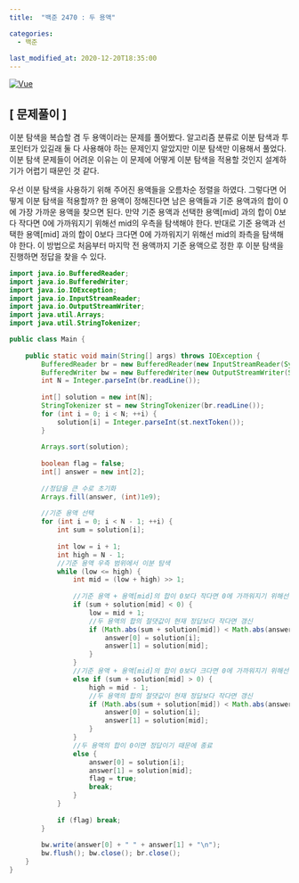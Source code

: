 ```yaml
---
title:  "백준 2470 : 두 용액"

categories:
  - 백준
  
last_modified_at: 2020-12-20T18:35:00
---
```


[![Vue](https://user-images.githubusercontent.com/53072057/102711676-d5bd2000-42fe-11eb-9843-0da20ecaf4da.JPG)](https://www.acmicpc.net/problem/2470)  

<h2>[ 문제풀이 ]</h2>  
이분 탐색을 복습할 겸 두 용액이라는 문제를 풀어봤다. 알고리즘 분류로 이분 탐색과 투포인터가 있길래 둘 다 사용해야 하는 문제인지 알았지만 이분 탐색만 이용해서 풀었다. 이분 탐색 문제들이 어려운 이유는 이 문제에 어떻게 이분 탐색을 적용할 것인지 설계하기가 어렵기 때문인 것 같다.  

우선 이분 탐색을 사용하기 위해 주어진 용액들을 오름차순 정렬을 하였다. 그렇다면 어떻게 이분 탐색을 적용할까? 한 용액이 정해진다면 남은 용액들과 기준 용액과의 합이 0에 가장 가까운 용액을 찾으면 된다. 만약 기준 용액과 선택한 용액[mid] 과의 합이 0보다 작다면 0에 가까워지기 위해선 mid의 우측을 탐색해야 한다. 반대로 기준 용액과 선택한 용액[mid] 과의 합이 0보다 크다면 0에 가까워지기 위해선 mid의 좌측을 탐색해야 한다. 이 방법으로 처음부터 마지막 전 용액까지 기준 용액으로 정한 후 이분 탐색을 진행하면 정답을 찾을 수 있다.  

```java
import java.io.BufferedReader;
import java.io.BufferedWriter;
import java.io.IOException;
import java.io.InputStreamReader;
import java.io.OutputStreamWriter;
import java.util.Arrays;
import java.util.StringTokenizer;

public class Main {
	
	public static void main(String[] args) throws IOException {
		BufferedReader br = new BufferedReader(new InputStreamReader(System.in));
		BufferedWriter bw = new BufferedWriter(new OutputStreamWriter(System.out));
		int N = Integer.parseInt(br.readLine());
		
		int[] solution = new int[N];
		StringTokenizer st = new StringTokenizer(br.readLine());
		for (int i = 0; i < N; ++i) {
			solution[i] = Integer.parseInt(st.nextToken());
		}
		
		Arrays.sort(solution);
		
		boolean flag = false;
		int[] answer = new int[2];
		
		//정답을 큰 수로 초기화
		Arrays.fill(answer, (int)1e9);
		
		//기준 용액 선택
		for (int i = 0; i < N - 1; ++i) {
			int sum = solution[i];
			
			int low = i + 1;
			int high = N - 1;
			//기준 용액 우측 범위에서 이분 탐색
			while (low <= high) {
				int mid = (low + high) >> 1;
			
			    //기준 용액 + 용액[mid]의 합이 0보다 작다면 0에 가까워지기 위해선 오른쪽을 탐색해야함
				if (sum + solution[mid] < 0) {
					low = mid + 1;
					//두 용액의 합의 절댓값이 현재 정답보다 작다면 갱신
					if (Math.abs(sum + solution[mid]) < Math.abs(answer[0] + answer[1])) {
						answer[0] = solution[i];
						answer[1] = solution[mid];
					}
				} 
				//기준 용액 + 용액[mid]의 합이 0보다 크다면 0에 가까워지기 위해선 왼쪽을 탐색해야함
				else if (sum + solution[mid] > 0) {
					high = mid - 1;
					//두 용액의 합의 절댓값이 현재 정답보다 작다면 갱신
					if (Math.abs(sum + solution[mid]) < Math.abs(answer[0] + answer[1])) {
						answer[0] = solution[i];
						answer[1] = solution[mid];
					}
				} 
				//두 용액의 합이 0이면 정답이기 때문에 종료
				else {
					answer[0] = solution[i];
					answer[1] = solution[mid];
					flag = true;
					break;
				}
			}
			
			if (flag) break;
		}
		
		bw.write(answer[0] + " " + answer[1] + "\n");
		bw.flush(); bw.close(); br.close();
	}
}
```
